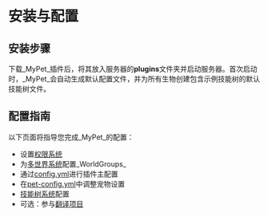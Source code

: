 # 安装与配置

## 安装步骤

下载_MyPet_插件后，将其放入服务器的**plugins**文件夹并启动服务器。首次启动时，_MyPet_会自动生成默认配置文件，并为所有生物创建包含示例技能树的默认技能树文件。

## 配置指南

以下页面将指导您完成_MyPet_的配置：

* 设置[权限系统](permissions.md)
* 为[多世界系统](../systems/multiworld.md)配置_WorldGroups_
* 通过[config.yml](configurations/config.yml.md)进行插件主配置
* 在[pet-config.yml](configurations/pet-config.yml.md)中调整宠物设置
* [技能树系统](../systems/skilltrees/)配置
* 可选：参与[翻译项目](https://translation.mypet-plugin.de/)